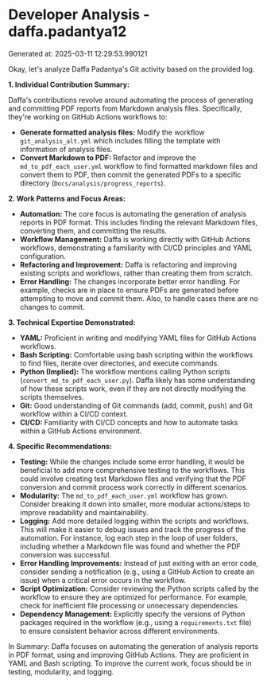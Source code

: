 # Developer Analysis - daffa.padantya12
Generated at: 2025-03-11 12:29:53.990121

Okay, let's analyze Daffa Padantya's Git activity based on the provided log.

**1. Individual Contribution Summary:**

Daffa's contributions revolve around automating the process of generating and committing PDF reports from Markdown analysis files.  Specifically, they're working on GitHub Actions workflows to:

*   **Generate formatted analysis files:** Modify the workflow `git_analysis_alt.yml` which includes filling the template with information of analysis files.
*   **Convert Markdown to PDF:** Refactor and improve the `md_to_pdf_each_user.yml` workflow to find formatted markdown files and convert them to PDF, then commit the generated PDFs to a specific directory (`Docs/analysis/progress_reports`).

**2. Work Patterns and Focus Areas:**

*   **Automation:** The core focus is automating the generation of analysis reports in PDF format. This includes finding the relevant Markdown files, converting them, and committing the results.
*   **Workflow Management:** Daffa is working directly with GitHub Actions workflows, demonstrating a familiarity with CI/CD principles and YAML configuration.
*   **Refactoring and Improvement:** Daffa is refactoring and improving existing scripts and workflows, rather than creating them from scratch.
*   **Error Handling:** The changes incorporate better error handling. For example, checks are in place to ensure PDFs are generated before attempting to move and commit them. Also, to handle cases there are no changes to commit.

**3. Technical Expertise Demonstrated:**

*   **YAML:**  Proficient in writing and modifying YAML files for GitHub Actions workflows.
*   **Bash Scripting:** Comfortable using bash scripting within the workflows to find files, iterate over directories, and execute commands.
*   **Python (Implied):** The workflow mentions calling Python scripts (`convert_md_to_pdf_each_user.py`). Daffa likely has some understanding of how these scripts work, even if they are not directly modifying the scripts themselves.
*   **Git:**  Good understanding of Git commands (add, commit, push) and Git workflow within a CI/CD context.
*   **CI/CD:** Familiarity with CI/CD concepts and how to automate tasks within a GitHub Actions environment.

**4. Specific Recommendations:**

*   **Testing:** While the changes include some error handling, it would be beneficial to add more comprehensive testing to the workflows.  This could involve creating test Markdown files and verifying that the PDF conversion and commit process work correctly in different scenarios.
*   **Modularity:** The `md_to_pdf_each_user.yml` workflow has grown. Consider breaking it down into smaller, more modular actions/steps to improve readability and maintainability.
*   **Logging:** Add more detailed logging within the scripts and workflows. This will make it easier to debug issues and track the progress of the automation. For instance, log each step in the loop of user folders, including whether a Markdown file was found and whether the PDF conversion was successful.
*   **Error Handling Improvements:** Instead of just exiting with an error code, consider sending a notification (e.g., using a GitHub Action to create an issue) when a critical error occurs in the workflow.
*   **Script Optimization:** Consider reviewing the Python scripts called by the workflow to ensure they are optimized for performance. For example, check for inefficient file processing or unnecessary dependencies.
*   **Dependency Management:** Explicitly specify the versions of Python packages required in the workflow (e.g., using a `requirements.txt` file) to ensure consistent behavior across different environments.

In Summary:
Daffa focuses on automating the generation of analysis reports in PDF format, using and improving GitHub Actions. They are proficient in YAML and Bash scripting. To improve the current work, focus should be in testing, modularity, and logging.
